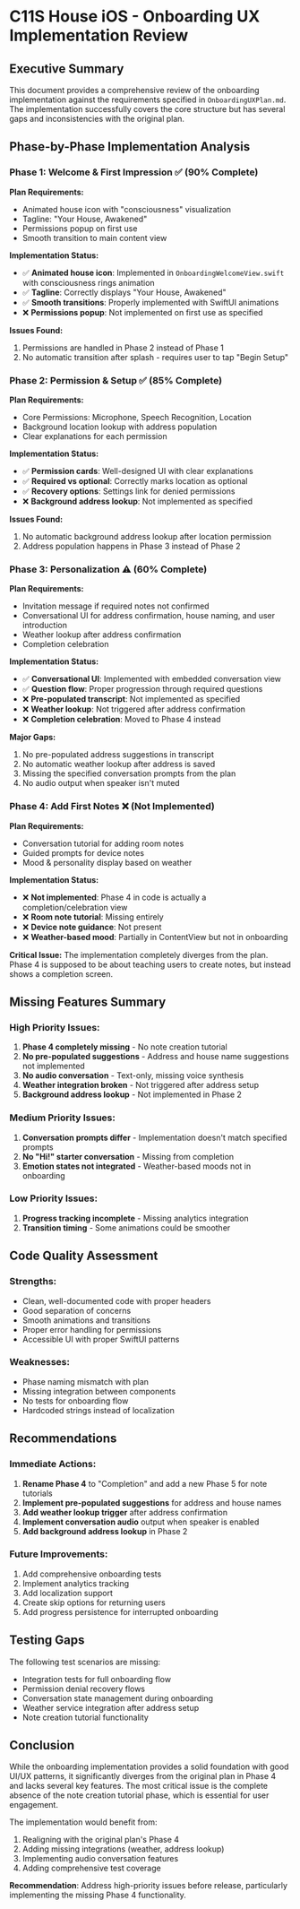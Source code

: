 # C11S House iOS - Onboarding UX Implementation Review

## Executive Summary

This document provides a comprehensive review of the onboarding implementation against the requirements specified in `OnboardingUXPlan.md`. The implementation successfully covers the core structure but has several gaps and inconsistencies with the original plan.

## Phase-by-Phase Implementation Analysis

### Phase 1: Welcome & First Impression ✅ (90% Complete)

**Plan Requirements:**
- Animated house icon with "consciousness" visualization
- Tagline: "Your House, Awakened"
- Permissions popup on first use
- Smooth transition to main content view

**Implementation Status:**
- ✅ **Animated house icon**: Implemented in `OnboardingWelcomeView.swift` with consciousness rings animation
- ✅ **Tagline**: Correctly displays "Your House, Awakened"
- ✅ **Smooth transitions**: Properly implemented with SwiftUI animations
- ❌ **Permissions popup**: Not implemented on first use as specified

**Issues Found:**
1. Permissions are handled in Phase 2 instead of Phase 1
2. No automatic transition after splash - requires user to tap "Begin Setup"

### Phase 2: Permission & Setup ✅ (85% Complete)

**Plan Requirements:**
- Core Permissions: Microphone, Speech Recognition, Location
- Background location lookup with address population
- Clear explanations for each permission

**Implementation Status:**
- ✅ **Permission cards**: Well-designed UI with clear explanations
- ✅ **Required vs optional**: Correctly marks location as optional
- ✅ **Recovery options**: Settings link for denied permissions
- ❌ **Background address lookup**: Not implemented as specified

**Issues Found:**
1. No automatic background address lookup after location permission
2. Address population happens in Phase 3 instead of Phase 2

### Phase 3: Personalization ⚠️ (60% Complete)

**Plan Requirements:**
- Invitation message if required notes not confirmed
- Conversational UI for address confirmation, house naming, and user introduction
- Weather lookup after address confirmation
- Completion celebration

**Implementation Status:**
- ✅ **Conversational UI**: Implemented with embedded conversation view
- ✅ **Question flow**: Proper progression through required questions
- ❌ **Pre-populated transcript**: Not implemented as specified
- ❌ **Weather lookup**: Not triggered after address confirmation
- ❌ **Completion celebration**: Moved to Phase 4 instead

**Major Gaps:**
1. No pre-populated address suggestions in transcript
2. No automatic weather lookup after address is saved
3. Missing the specified conversation prompts from the plan
4. No audio output when speaker isn't muted

### Phase 4: Add First Notes ❌ (Not Implemented)

**Plan Requirements:**
- Conversation tutorial for adding room notes
- Guided prompts for device notes
- Mood & personality display based on weather

**Implementation Status:**
- ❌ **Not implemented**: Phase 4 in code is actually a completion/celebration view
- ❌ **Room note tutorial**: Missing entirely
- ❌ **Device note guidance**: Not present
- ❌ **Weather-based mood**: Partially in ContentView but not in onboarding

**Critical Issue:**
The implementation completely diverges from the plan. Phase 4 is supposed to be about teaching users to create notes, but instead shows a completion screen.

## Missing Features Summary

### High Priority Issues:
1. **Phase 4 completely missing** - No note creation tutorial
2. **No pre-populated suggestions** - Address and house name suggestions not implemented
3. **No audio conversation** - Text-only, missing voice synthesis
4. **Weather integration broken** - Not triggered after address setup
5. **Background address lookup** - Not implemented in Phase 2

### Medium Priority Issues:
1. **Conversation prompts differ** - Implementation doesn't match specified prompts
2. **No "Hi!" starter conversation** - Missing from completion
3. **Emotion states not integrated** - Weather-based moods not in onboarding

### Low Priority Issues:
1. **Progress tracking incomplete** - Missing analytics integration
2. **Transition timing** - Some animations could be smoother

## Code Quality Assessment

### Strengths:
- Clean, well-documented code with proper headers
- Good separation of concerns
- Smooth animations and transitions
- Proper error handling for permissions
- Accessible UI with proper SwiftUI patterns

### Weaknesses:
- Phase naming mismatch with plan
- Missing integration between components
- No tests for onboarding flow
- Hardcoded strings instead of localization

## Recommendations

### Immediate Actions:
1. **Rename Phase 4** to "Completion" and add a new Phase 5 for note tutorials
2. **Implement pre-populated suggestions** for address and house names
3. **Add weather lookup trigger** after address confirmation
4. **Implement conversation audio** output when speaker is enabled
5. **Add background address lookup** in Phase 2

### Future Improvements:
1. Add comprehensive onboarding tests
2. Implement analytics tracking
3. Add localization support
4. Create skip options for returning users
5. Add progress persistence for interrupted onboarding

## Testing Gaps

The following test scenarios are missing:
- Integration tests for full onboarding flow
- Permission denial recovery flows
- Conversation state management during onboarding
- Weather service integration after address setup
- Note creation tutorial functionality

## Conclusion

While the onboarding implementation provides a solid foundation with good UI/UX patterns, it significantly diverges from the original plan in Phase 4 and lacks several key features. The most critical issue is the complete absence of the note creation tutorial phase, which is essential for user engagement.

The implementation would benefit from:
1. Realigning with the original plan's Phase 4
2. Adding missing integrations (weather, address lookup)
3. Implementing audio conversation features
4. Adding comprehensive test coverage

**Recommendation**: Address high-priority issues before release, particularly implementing the missing Phase 4 functionality.